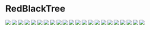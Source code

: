 # RedBlackTree
![](https://github.com/h1801/RedBlackTree/blob/main/Presentation/Slide1.PNG)
![](https://github.com/h1801/RedBlackTree/blob/main/Presentation/Slide2.PNG)
![](https://github.com/h1801/RedBlackTree/blob/main/Presentation/Slide3.PNG)
![](https://github.com/h1801/RedBlackTree/blob/main/Presentation/Slide4.PNG)
![](https://github.com/h1801/RedBlackTree/blob/main/Presentation/Slide5.PNG)
![](https://github.com/h1801/RedBlackTree/blob/main/Presentation/Slide6.PNG)
![](https://github.com/h1801/RedBlackTree/blob/main/Presentation/Slide7.PNG)
![](https://github.com/h1801/RedBlackTree/blob/main/Presentation/Slide8.PNG)
![](https://github.com/h1801/RedBlackTree/blob/main/Presentation/Slide9.PNG)
![](https://github.com/h1801/RedBlackTree/blob/main/Presentation/Slide10.PNG)
![](https://github.com/h1801/RedBlackTree/blob/main/Presentation/Slide11.PNG)
![](https://github.com/h1801/RedBlackTree/blob/main/Presentation/Slide12.PNG)
![](https://github.com/h1801/RedBlackTree/blob/main/Presentation/Slide13.PNG)
![](https://github.com/h1801/RedBlackTree/blob/main/Presentation/Slide14.PNG)
![](https://github.com/h1801/RedBlackTree/blob/main/Presentation/Slide15.PNG)
![](https://github.com/h1801/RedBlackTree/blob/main/Presentation/Slide16.PNG)
![](https://github.com/h1801/RedBlackTree/blob/main/Presentation/Slide17.PNG)
![](https://github.com/h1801/RedBlackTree/blob/main/Presentation/Slide18.PNG)
![](https://github.com/h1801/RedBlackTree/blob/main/Presentation/Slide19.PNG)
![](https://github.com/h1801/RedBlackTree/blob/main/Presentation/Slide20.PNG)
![](https://github.com/h1801/RedBlackTree/blob/main/Presentation/Slide21.PNG)
![](https://github.com/h1801/RedBlackTree/blob/main/Presentation/Slide22.PNG)
